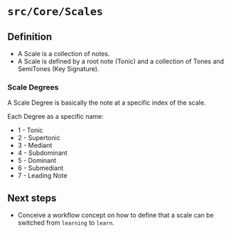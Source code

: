 # `src/Core/Scales`

## Definition
* A Scale is a collection of notes.
* A Scale is defined by a root note (Tonic) and a collection of Tones and SemiTones (Key Signature).

### Scale Degrees
A Scale Degree is basically the note at a specific index of the scale.

Each Degree as a specific name:
* 1 - Tonic
* 2 - Supertonic
* 3 - Mediant
* 4 - Subdominant
* 5 - Dominant
* 6 - Submediant
* 7 - Leading Note

## Next steps
* Conceive a workflow concept on how to define that a scale can be switched from `learning` to `learn`.

